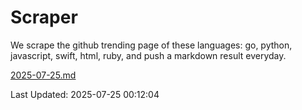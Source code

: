 # Scraper

We scrape the github trending page of these languages: go, python, javascript, swift, html, ruby, and push a markdown result everyday.

[2025-07-25.md](https://github.com/henson/Scraper/blob/master/2025-07-25.md)

Last Updated: 2025-07-25 00:12:04